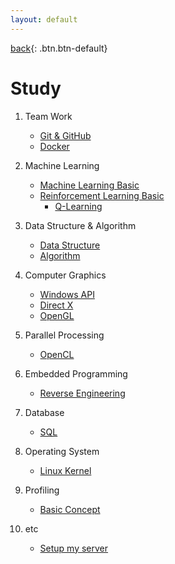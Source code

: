 ```yaml
---
layout: default
---
```

[back](./smain){: .btn.btn-default}

# Study
1. Team Work
	- [Git & GitHub](./TeamW/github)
	- [Docker](./TeamW/docker1)

1. Machine Learning
	- [Machine Learning Basic](./ML/basic)
	- [Reinforcement Learning Basic](./ML/reinforcementLearningbasic)
		- [Q-Learning](./ML/qLearning)
 
1. Data Structure & Algorithm
	- [Data Structure](./)
	- [Algorithm](./)

1. Computer Graphics
	- [Windows API](./)
	- [Direct X](./)
	- [OpenGL](./)

1. Parallel Processing
	- [OpenCL](./)

1. Embedded Programming 
	- [Reverse Engineering](./)

1. Database
	- [SQL](./)

1. Operating System
	- [Linux Kernel](./os/linux/linuxmain)
	
1. Profiling
	- [Basic Concept](./)

1. etc
	- [Setup my server](./etc/sms)

